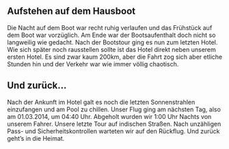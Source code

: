 ## Aufstehen auf dem Hausboot

Die Nacht auf dem Boot war recht ruhig verlaufen und das Frühstück auf dem Boot war vorzüglich. Am Ende war der Bootsaufenthalt doch nicht so langweilig wie gedacht. Nach der Bootstour ging es nun zum letzten Hotel. Wie sich später noch rausstellen sollte ist das Hotel direkt neben unserem ersten Hotel. Es sind zwar kaum 200km, aber die Fahrt zog sich aber etliche Stunden hin und der Verkehr war wie immer völlig chaotisch. 

## Und zurück...

Nach der Ankunft im Hotel galt es noch die letzten Sonnenstrahlen einzufangen und am Pool zu chillen. Unser Flug ging am nächsten Tag, also am 01.03.2014, um 04:40 Uhr. Abgeholt wurden wir 1:00 Uhr Nachts von unserem Fahrer. Unsere letzte Tour auf indischen Straßen. Nach unzähligen Pass- und Sicherheitskontrollen warteten wir auf den Rückflug. Und zurück geht’s in die Heimat.
